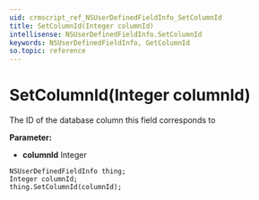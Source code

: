 ```yaml
---
uid: crmscript_ref_NSUserDefinedFieldInfo_SetColumnId
title: SetColumnId(Integer columnId)
intellisense: NSUserDefinedFieldInfo.SetColumnId
keywords: NSUserDefinedFieldInfo, GetColumnId
so.topic: reference
---
```


# SetColumnId(Integer columnId)

The ID of the database column this field corresponds to

**Parameter:** 
* **columnId** Integer

```crmscript
NSUserDefinedFieldInfo thing;
Integer columnId;
thing.SetColumnId(columnId);
```

